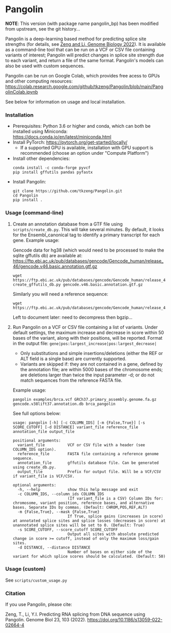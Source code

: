 # Pangolin

**NOTE**: This version (with package name pangolin_bp) has been modified from upstream, see the git history...

Pangolin is a deep-learning based method for predicting splice site strengths (for details, see [Zeng and Li, Genome Biology 2022](https://doi.org/10.1186/s13059-022-02664-4)). It is available as a command-line tool that can be run on a VCF or CSV file containing variants of interest; Pangolin will predict changes in splice site strength due to each variant, and return a file of the same format. Pangolin's models can also be used with custom sequences.

Pangolin can be run on Google Colab, which provides free acess to GPUs and other computing resources: https://colab.research.google.com/github/tkzeng/Pangolin/blob/main/PangolinColab.ipynb

See below for information on usage and local installation.

### Installation
* Prerequisites: Python 3.6 or higher and conda, which can both be installed using Miniconda: https://docs.conda.io/en/latest/miniconda.html
* Install PyTorch: https://pytorch.org/get-started/locally/
  * If a supported GPU is available, installation with GPU support is recommended (choose an option under "Compute Platform")
* Install other dependencies:
  ```
  conda install -c conda-forge pyvcf
  pip install gffutils pandas pyfastx
  ```
* Install Pangolin:
  ```
  git clone https://github.com/tkzeng/Pangolin.git
  cd Pangolin
  pip install .
  ```

### Usage (command-line)

1. Create an annotation database from a GTF file using `scripts/create_db.py`. This will take several minutes. By default, it looks for the Ensembl_canonical tag to identify a primary transcript for each gene. Example usage:
   
   Gencode data for hg38 (which would need to be processed to make the sqlite gffutils db) are
   available at: https://ftp.ebi.ac.uk/pub/databases/gencode/Gencode_human/release_46/gencode.v46.basic.annotation.gtf.gz

   ```
   wget https://ftp.ebi.ac.uk/pub/databases/gencode/Gencode_human/release_46/gencode.v46.basic.annotation.gtf.gz
   create_gffutils_db.py gencode.v46.basic.annotation.gtf.gz
   ```

   Similarly you will need a reference sequence:
   ```
   wget https://ftp.ebi.ac.uk/pub/databases/gencode/Gencode_human/release_46/GRCh38.primary_assembly.genome.fa.gz
   ```

   Left to document later: need to decompress then bgzip...

2. Run Pangolin on a VCF or CSV file containing a list of variants. Under default settings, the maximum increase and decrease in score within 50 bases of the variant, along with their positions, will be reported. Format in the output file: `gene|pos:largest_increase|pos:largest_decrease|`
   * Only substitutions and simple insertions/deletions (either the REF or ALT field is a single base) are currently supported.
   * Variants are skipped if: they are not contained in a gene, defined by the annotation file; are within 5000 bases of the chromosome ends; are deletions larger than twice the input parameter -d; or do not match sequences from the reference FASTA file.

    Example usage:
    ```
    pangolin examples/brca.vcf GRCh37.primary_assembly.genome.fa.gz gencode.v38lift37.annotation.db brca_pangolin
    ```
    See full options below:
    ```
    usage: pangolin [-h] [-c COLUMN_IDS] [-m {False,True}] [-s SCORE_CUTOFF] [-d DISTANCE] variant_file reference_file annotation_file output_file

    positional arguments:
      variant_file          VCF or CSV file with a header (see COLUMN_IDS option).
      reference_file        FASTA file containing a reference genome sequence.
      annotation_file       gffutils database file. Can be generated using create_db.py.
      output_file           Prefix for output file. Will be a VCF/CSV if variant_file is VCF/CSV.

    optional arguments:
      -h, --help            show this help message and exit
      -c COLUMN_IDS, --column_ids COLUMN_IDS
                            (If variant_file is a CSV) Column IDs for: chromosome, variant position, reference bases, and alternative bases. Separate IDs by commas. (Default: CHROM,POS,REF,ALT)
      -m {False,True}, --mask {False,True}
                            If True, splice gains (increases in score) at annotated splice sites and splice losses (decreases in score) at unannotated splice sites will be set to 0. (Default: True)
      -s SCORE_CUTOFF, --score_cutoff SCORE_CUTOFF
                            Output all sites with absolute predicted change in score >= cutoff, instead of only the maximum loss/gain sites.
      -d DISTANCE, --distance DISTANCE
                            Number of bases on either side of the variant for which splice scores should be calculated. (Default: 50)
    ```

### Usage (custom)

See `scripts/custom_usage.py`

### Citation

If you use Pangolin, please cite:

Zeng, T., Li, Y.I. Predicting RNA splicing from DNA sequence using Pangolin. Genome Biol 23, 103 (2022). https://doi.org/10.1186/s13059-022-02664-4
